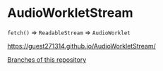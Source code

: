 # AudioWorkletStream
`fetch()` => `ReadableStream` => `AudioWorklet`

https://guest271314.github.io/AudioWorkletStream/

[Branches of this repository](https://github.com/guest271314/AudioWorkletStream/branches/all)
